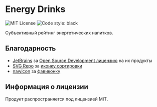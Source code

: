 # Energy Drinks
![MIT License](https://img.shields.io/github/license/JustKappaMan/Energy-Drinks)
![Code style: black](https://img.shields.io/badge/code%20style-black-black)

Субъективный рейтинг энергетических напитков.

## Благодарность
* [JetBrains](https://www.jetbrains.com) за [Open Source Development лицензию](https://www.jetbrains.com/community/opensource) на их продукты
* [SVG Repo](https://www.svgrepo.com) за [иконку сортировки](https://www.svgrepo.com/svg/2287/sort)
* [nawicon](https://www.flaticon.com/authors/nawicon) за [фавиконку](https://www.flaticon.com/free-icon/flash_2511629)

## Информация о лицензии
Продукт распространяется под лицензией MIT.
